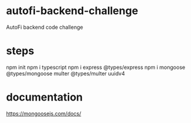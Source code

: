 # autofi-backend-challenge
AutoFi backend code challenge


# steps
npm init
npm i typescript
npm i express @types/express
npm i mongoose @types/mongoose
multer @types/multer
uuidv4

# documentation
https://mongoosejs.com/docs/